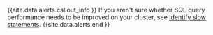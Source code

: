{{site.data.alerts.callout_info }}
If you aren't sure whether SQL query performance needs to be improved on your cluster, see [Identify slow statements](query-behavior-troubleshooting.html#identify-slow-statements).
{{site.data.alerts.end }}